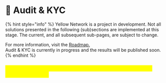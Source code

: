 # 🔐 Audit & KYC

{% hint style="info" %}
Yellow Network is a project in development. Not all solutions presented in the following (sub)sections are implemented at this stage. The current, and all subsequent sub-pages, are subject to change. &#x20;

For more information, visit the [Roadmap.](../about/roadmap.md)\
Audit & KYC is currently in progress and the results will be published soon.
{% endhint %}

### _<mark style="color:yellow;">The audit of the platform will be announced and published closer to release.</mark>_
